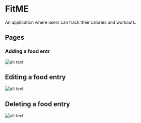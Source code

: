 # FitME

An application where users can track their calories and workouts.


## Pages
### Adding a food entr
![alt text](https://media1.giphy.com/media/eNuvPzBVQslRdEsgj2/giphy.gif) 
## Editing a food entry
![alt text](https://media0.giphy.com/media/UtiI0E4yKVV5JpkMFz/giphy.gif)
## Deleting a food entry
![alt text](https://media2.giphy.com/media/ghIit22xRCcnQ9pLb5/giphy.gif)
